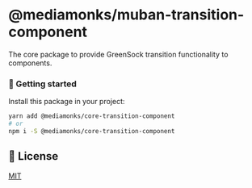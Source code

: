 # @mediamonks/muban-transition-component
The core package to provide GreenSock transition functionality to components. 

### 🚀 Getting started
Install this package in your project:

```sh
yarn add @mediamonks/core-transition-component
# or
npm i -S @mediamonks/core-transition-component
```

## 📝 License
[MIT](../LICENSE)